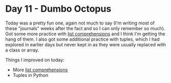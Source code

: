 # Day 11 - Dumbo Octopus

Today was a pretty fun one, again not much to say (I'm writing most of these "journals" weeks after the fact and so I can only remember so much). Got some more practice with [list comprehensions](https://docs.python.org/2/tutorial/datastructures.html#list-comprehensions) and I think I'm getting the hang of them. I also got some additional practice with tuples, which I had explored in earlier days but never kept in as they were usually replaced with a class or array.

Things I improved on today:

- More [list comprehensions](https://docs.python.org/2/tutorial/datastructures.html#list-comprehensions)
- Tuples in Python
